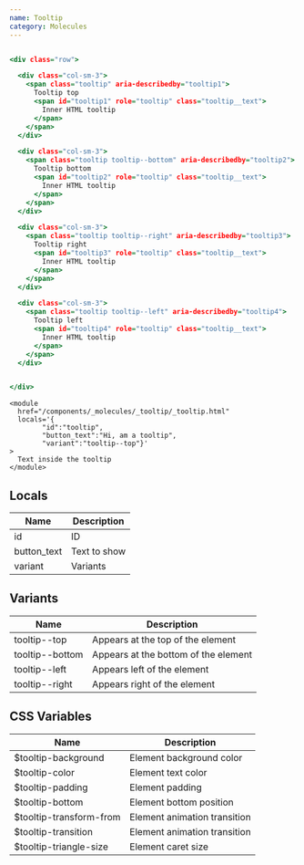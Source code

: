 ```yaml
---
name: Tooltip
category: Molecules
---
```


```tooltip.html

<div class="row">

  <div class="col-sm-3">
    <span class="tooltip" aria-describedby="tooltip1">
      Tooltip top
      <span id="tooltip1" role="tooltip" class="tooltip__text">
        Inner HTML tooltip
      </span>
    </span>
  </div>

  <div class="col-sm-3">
    <span class="tooltip tooltip--bottom" aria-describedby="tooltip2">
      Tooltip bottom
      <span id="tooltip2" role="tooltip" class="tooltip__text">
        Inner HTML tooltip
      </span>
    </span>
  </div>

  <div class="col-sm-3">
    <span class="tooltip tooltip--right" aria-describedby="tooltip3">
      Tooltip right
      <span id="tooltip3" role="tooltip" class="tooltip__text">
        Inner HTML tooltip
      </span>
    </span>
  </div>

  <div class="col-sm-3">
    <span class="tooltip tooltip--left" aria-describedby="tooltip4">
      Tooltip left
      <span id="tooltip4" role="tooltip" class="tooltip__text">
        Inner HTML tooltip
      </span>
    </span>
  </div>


</div>

```

```
<module
  href="/components/_molecules/_tooltip/_tooltip.html"
  locals='{
        "id":"tooltip",
        "button_text":"Hi, am a tooltip",
        "variant":"tooltip--top"}'
>
  Text inside the tooltip
</module>
```

## Locals

| Name        | Description  |
| ----------- | ------------ |
| id          | ID           |
| button_text | Text to show |
| variant     | Variants     |

## Variants

| Name            | Description                          |
| --------------- | ------------------------------------ |
| tooltip--top    | Appears at the top of the element    |
| tooltip--bottom | Appears at the bottom of the element |
| tooltip--left   | Appears left of the element          |
| tooltip--right  | Appears right of the element         |

## CSS Variables

| Name                     | Description                  |
| ------------------------ | ---------------------------- |
| \$tooltip-background     | Element background color     |
| \$tooltip-color          | Element text color           |
| \$tooltip-padding        | Element padding              |
| \$tooltip-bottom         | Element bottom position      |
| \$tooltip-transform-from | Element animation transition |
| \$tooltip-transition     | Element animation transition |
| \$tooltip-triangle-size  | Element caret size           |
